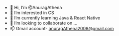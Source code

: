 - 👋 Hi, I’m @AnuragAthena
- 👀 I’m interested in CS
- 🌱 I’m currently learning Java & React Native
- 💞️ I’m looking to collaborate on ...
- 📫 Gmail account- anuragAthena2008@gmail.com

<!---
AnuragAthena/AnuragAthena is a ✨ special ✨ repository because its `README.md` (this file) appears on your GitHub profile.
You can click the Preview link to take a look at your changes.
--->
